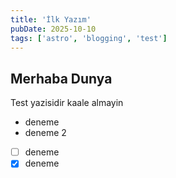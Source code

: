 ```yaml
---
title: 'İlk Yazım'
pubDate: 2025-10-10
tags: ['astro', 'blogging', 'test']
---
```


## Merhaba Dunya 

Test yazisidir kaale almayin

- deneme
- deneme 2
- [ ] deneme
- [x] deneme